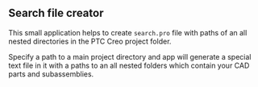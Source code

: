 ## Search file creator

This small application helps to create `search.pro` file with paths of an all nested directories in the PTC Creo project folder.

Specify a path to a main project directory and app will generate a special text file in it with a paths to an all nested folders which contain your CAD parts and subassemblies.